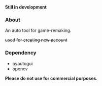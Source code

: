 **Still in development**

### About

An auto tool for game-remaking.

~~used for creating new account~~

### Dependency

* pyautogui
* opencv

**Please do not use for commercial purposes.**
